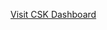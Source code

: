 [Visit CSK Dashboard](https://public.tableau.com/views/tabelauworkcsk/CSKStatisticDashboard?:language=en-US&:sid=&:display_count=n&:origin=viz_share_link)
